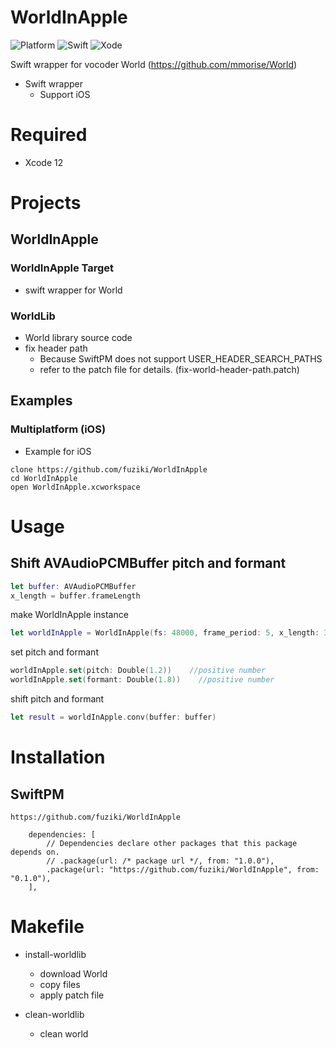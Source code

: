 # WorldInApple

![Platform](https://img.shields.io/badge/platform-%20iOS%20-lightgrey.svg)
![Swift](https://img.shields.io/badge/swift-green.svg)
![Xode](https://img.shields.io/badge/xcode-xcode12-green.svg)

Swift wrapper for vocoder World (https://github.com/mmorise/World)  

* Swift wrapper
  * Support iOS
  
# Required

* Xcode 12

# Projects
## WorldInApple
### WorldInApple Target

* swift wrapper for World

### WorldLib

* World library source code
* fix header path
  * Because SwiftPM does not support USER_HEADER_SEARCH_PATHS
  * refer to the patch file for details. (fix-world-header-path.patch)

## Examples
### Multiplatform (iOS)

* Example for iOS

```
clone https://github.com/fuziki/WorldInApple
cd WorldInApple
open WorldInApple.xcworkspace
```

# Usage
## Shift AVAudioPCMBuffer pitch and formant

```swift
let buffer: AVAudioPCMBuffer
x_length = buffer.frameLength  
```

make WorldInApple instance

```swift
let worldInApple = WorldInApple(fs: 48000, frame_period: 5, x_length: 38400)
```

set pitch and formant  

```swift
worldInApple.set(pitch: Double(1.2))    //positive number
worldInApple.set(formant: Double(1.8))    //positive number
```

shift pitch and formant

```swift
let result = worldInApple.conv(buffer: buffer)
```

# Installation
## SwiftPM
```
https://github.com/fuziki/WorldInApple
```

```
    dependencies: [
        // Dependencies declare other packages that this package depends on.
        // .package(url: /* package url */, from: "1.0.0"),
        .package(url: "https://github.com/fuziki/WorldInApple", from: "0.1.0"),
    ],
```

# Makefile

* install-worldlib
  * download World
  * copy files
  * apply patch file

* clean-worldlib
  * clean world

